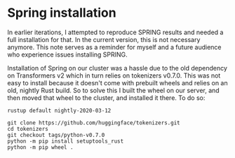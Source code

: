 # Spring installation

In earlier iterations, I attempted to reproduce SPRING results and needed a full installation for that. In the current version,
this is not necessary anymore. This note serves as a reminder for myself and a future audience who experience issues installing SPRING.

Installation of Spring on our cluster was a hassle due to the old dependency on Transformers v2 which in turn relies on tokenizers v0.7.0.
This was not easy to install because it doesn't come with prebuilt wheels and relies on an old, nightly Rust build. So to solve this
I built the wheel on our server, and then moved that wheel to the cluster, and installed it there. To do so:

```shell
rustup default nightly-2020-03-12

git clone https://github.com/huggingface/tokenizers.git
cd tokenizers
git checkout tags/python-v0.7.0
python -m pip install setuptools_rust
python -m pip wheel .
```
